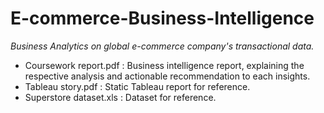 # E-commerce-Business-Intelligence

*Business Analytics on global e-commerce company's transactional data.*

* Coursework report.pdf : Business intelligence report, explaining the respective analysis and actionable recommendation to each insights.
* Tableau story.pdf : Static Tableau report for reference.
* Superstore dataset.xls : Dataset for reference.
